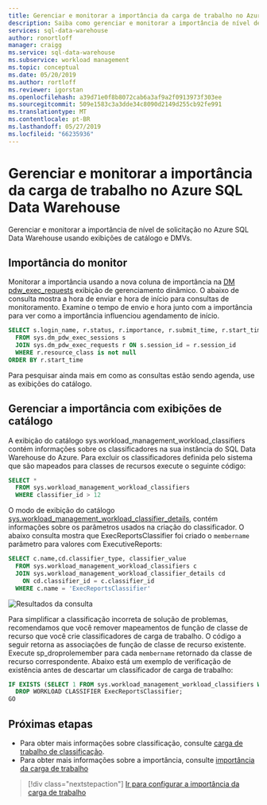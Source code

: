 ```yaml
---
title: Gerenciar e monitorar a importância da carga de trabalho no Azure SQL Data Warehouse | Microsoft Docs
description: Saiba como gerenciar e monitorar a importância de nível de solicitação.
services: sql-data-warehouse
author: ronortloff
manager: craigg
ms.service: sql-data-warehouse
ms.subservice: workload management
ms.topic: conceptual
ms.date: 05/20/2019
ms.author: rortloff
ms.reviewer: igorstan
ms.openlocfilehash: a39d71e0f8b8072cab6a3af9a2f0913973f303ee
ms.sourcegitcommit: 509e1583c3a3dde34c8090d2149d255cb92fe991
ms.translationtype: MT
ms.contentlocale: pt-BR
ms.lasthandoff: 05/27/2019
ms.locfileid: "66235936"
---
```

# <a name="manage-and-monitor-workload-importance-in-azure-sql-data-warehouse"></a>Gerenciar e monitorar a importância da carga de trabalho no Azure SQL Data Warehouse

Gerenciar e monitorar a importância de nível de solicitação no Azure SQL Data Warehouse usando exibições de catálogo e DMVs.

## <a name="monitor-importance"></a>Importância do monitor

Monitorar a importância usando a nova coluna de importância na [DM pdw_exec_requests](/sql/relational-databases/system-dynamic-management-views/sys-dm-pdw-exec-requests-transact-sql?view=azure-sqldw-latest) exibição de gerenciamento dinâmico.
O abaixo de consulta mostra a hora de enviar e hora de início para consultas de monitoramento. Examine o tempo de envio e hora junto com a importância para ver como a importância influenciou agendamento de início.

```sql
SELECT s.login_name, r.status, r.importance, r.submit_time, r.start_time
  FROM sys.dm_pdw_exec_sessions s
  JOIN sys.dm_pdw_exec_requests r ON s.session_id = r.session_id
  WHERE r.resource_class is not null
ORDER BY r.start_time
```

Para pesquisar ainda mais em como as consultas estão sendo agenda, use as exibições do catálogo.

## <a name="manage-importance-with-catalog-views"></a>Gerenciar a importância com exibições de catálogo

A exibição do catálogo sys.workload_management_workload_classifiers contém informações sobre os classificadores na sua instância do SQL Data Warehouse do Azure. Para excluir os classificadores definida pelo sistema que são mapeados para classes de recursos execute o seguinte código:

```sql
SELECT *
  FROM sys.workload_management_workload_classifiers
  WHERE classifier_id > 12
```

O modo de exibição do catálogo [sys.workload_management_workload_classifier_details](/sql/relational-databases/system-catalog-views/sys-workload-management-workload-classifier-details-transact-sql?view=azure-sqldw-latest), contém informações sobre os parâmetros usados na criação do classificador.  O abaixo consulta mostra que ExecReportsClassifier foi criado o ```membername``` parâmetro para valores com ExecutiveReports:

```sql
SELECT c.name,cd.classifier_type, classifier_value
  FROM sys.workload_management_workload_classifiers c
  JOIN sys.workload_management_workload_classifier_details cd
    ON cd.classifier_id = c.classifier_id
  WHERE c.name = 'ExecReportsClassifier'
```

![Resultados da consulta](./media/sql-data-warehouse-how-to-manage-and-monitor-workload-importance/wlm-query-results.png)

Para simplificar a classificação incorreta de solução de problemas, recomendamos que você remover mapeamentos de função de classe de recurso que você crie classificadores de carga de trabalho. O código a seguir retorna as associações de função de classe de recurso existente. Execute sp_droprolemember para cada ```membername``` retornado da classe de recurso correspondente.
Abaixo está um exemplo de verificação de existência antes de descartar um classificador de carga de trabalho:

```sql
IF EXISTS (SELECT 1 FROM sys.workload_management_workload_classifiers WHERE name = 'ExecReportsClassifier')
  DROP WORKLOAD CLASSIFIER ExecReportsClassifier;
GO
```

## <a name="next-steps"></a>Próximas etapas
- Para obter mais informações sobre classificação, consulte [carga de trabalho de classificação](sql-data-warehouse-workload-classification.md).
- Para obter mais informações sobre a importância, consulte [importância da carga de trabalho](sql-data-warehouse-workload-importance.md)

> [!div class="nextstepaction"]
> [Ir para configurar a importância da carga de trabalho ](sql-data-warehouse-how-to-configure-workload-importance.md)
